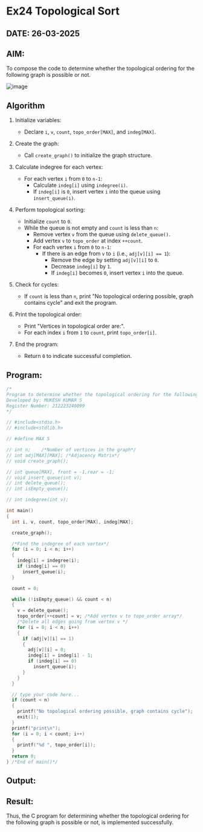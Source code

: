 # Ex24 Topological Sort
## DATE: 26-03-2025
## AIM:
To compose the code to determine whether the topological ordering for the following graph is possible or not.

![image](https://github.com/user-attachments/assets/c74a7111-9b59-475c-aad4-9baf23d50ec0)


## Algorithm
1. Initialize variables: 
   - Declare `i`, `v`, `count`, `topo_order[MAX]`, and `indeg[MAX]`.<br>
   
2. Create the graph: 
   - Call `create_graph()` to initialize the graph structure.<br>
   
3. Calculate indegree for each vertex: 
   - For each vertex `i` from `0` to `n-1`:<br>
     - Calculate `indeg[i]` using `indegree(i)`.<br>
     - If `indeg[i]` is `0`, insert vertex `i` into the queue using `insert_queue(i)`.<br>
   
4. Perform topological sorting: 
   - Initialize `count` to `0`.<br>
   - While the queue is not empty and `count` is less than `n`:<br>
     - Remove vertex `v` from the queue using `delete_queue()`.<br>
     - Add vertex `v` to `topo_order` at index `++count`.<br>
     - For each vertex `i` from `0` to `n-1`:<br>
       - If there is an edge from `v` to `i` (i.e., `adj[v][i] == 1`):<br>
         - Remove the edge by setting `adj[v][i]` to `0`.<br>
         - Decrease `indeg[i]` by `1`.<br>
         - If `indeg[i]` becomes `0`, insert vertex `i` into the queue.<br>
   
5. Check for cycles: 
   - If `count` is less than `n`, print "No topological ordering possible, graph contains cycle" and exit the program.<br>
   
6. Print the topological order: 
   - Print "Vertices in topological order are:".<br>
   - For each index `i` from `1` to `count`, print `topo_order[i]`.<br>
   
7. End the program: 
   - Return `0` to indicate successful completion.<br>    

## Program:
```c
/*
Program to determine whether the topological ordering for the following graph is possible or not
Developed by: MUKESH KUMAR S 
Register Number: 212223240099 
*/

// #include<stdio.h>
// #include<stdlib.h>

// #define MAX 5

// int n;    /*Number of vertices in the graph*/
// int adj[MAX][MAX]; /*Adjacency Matrix*/
// void create_graph();

// int queue[MAX], front = -1,rear = -1;
// void insert_queue(int v);
// int delete_queue();
// int isEmpty_queue();

// int indegree(int v);

int main()
{
  int i, v, count, topo_order[MAX], indeg[MAX];

  create_graph();

  /*Find the indegree of each vertex*/
  for (i = 0; i < n; i++)
  {
    indeg[i] = indegree(i);
    if (indeg[i] == 0)
      insert_queue(i);
  }

  count = 0;

  while (!isEmpty_queue() && count < n)
  {
    v = delete_queue();
    topo_order[++count] = v; /*Add vertex v to topo_order array*/
    /*Delete all edges going from vertex v */
    for (i = 0; i < n; i++)
    {
      if (adj[v][i] == 1)
      {
        adj[v][i] = 0;
        indeg[i] = indeg[i] - 1;
        if (indeg[i] == 0)
          insert_queue(i);
      }
    }
  }

  // type your code here...
  if (count < n)
  {
    printf("No topological ordering possible, graph contains cycle");
    exit(1);
  }
  printf("print\n");
  for (i = 0; i < count; i++)
  {
    printf("%d ", topo_order[i]);
  }
  return 0;
} /*End of main()*/
```

## Output:



## Result:
Thus, the C program for determining whether the topological ordering for the following graph is possible or not, is implemented successfully.
